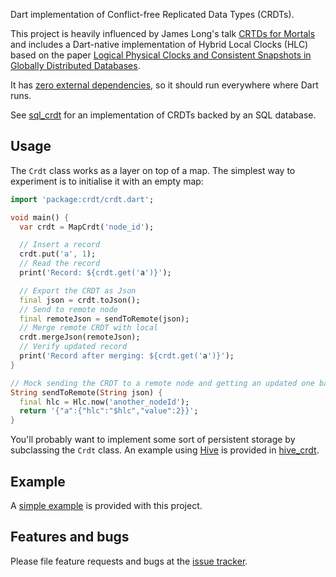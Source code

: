 Dart implementation of Conflict-free Replicated Data Types (CRDTs).

This project is heavily influenced by James Long's talk [CRTDs for Mortals](https://www.dotconferences.com/2019/12/james-long-crdts-for-mortals) and includes a Dart-native implementation of Hybrid Local Clocks (HLC) based on the paper [Logical Physical Clocks and Consistent Snapshots in Globally Distributed Databases](https://cse.buffalo.edu/tech-reports/2014-04.pdf).

It has [zero external dependencies](https://github.com/cachapa/crdt/blob/master/pubspec.yaml), so it should run everywhere where Dart runs.

See [sql_crdt](https://github.com/cachapa/sql_crdt) for an implementation of CRDTs backed by an SQL database.

## Usage

The `Crdt` class works as a layer on top of a map. The simplest way to experiment is to initialise it with an empty map:

```dart
import 'package:crdt/crdt.dart';

void main() {
  var crdt = MapCrdt('node_id');

  // Insert a record
  crdt.put('a', 1);
  // Read the record
  print('Record: ${crdt.get('a')}');

  // Export the CRDT as Json
  final json = crdt.toJson();
  // Send to remote node
  final remoteJson = sendToRemote(json);
  // Merge remote CRDT with local
  crdt.mergeJson(remoteJson);
  // Verify updated record
  print('Record after merging: ${crdt.get('a')}');
}

// Mock sending the CRDT to a remote node and getting an updated one back
String sendToRemote(String json) {
  final hlc = Hlc.now('another_nodeId');
  return '{"a":{"hlc":"$hlc","value":2}}';
}
```

You'll probably want to implement some sort of persistent storage by subclassing the `Crdt` class. An example using [Hive](https://pub.dev/packages/hive) is provided in [hive_crdt](https://github.com/cachapa/hive_crdt).

## Example

A [simple example](https://github.com/cachapa/crdt/blob/master/example/crdt_example.dart) is provided with this project.

## Features and bugs

Please file feature requests and bugs at the [issue tracker](https://github.com/cachapa/crdt/issues).
